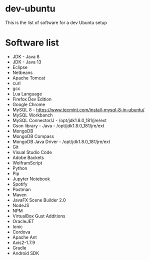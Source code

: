 # dev-ubuntu
This is the list of software for a dev Ubuntu setup

# Software list

- JDK - Java 8
- JDK - Java 13
- Eclipse
- Netbeans
- Apache Tomcat
- curl
- gcc
- Lua Language
- Firefox Dev Edition
- Google Chrome
- MySQL 8 - https://www.tecmint.com/install-mysql-8-in-ubuntu/
- MySQL Workbanch
- MySQL Connector/J - /opt/jdk1.8.0_181/jre/ext
- Gson library - Java - /opt/jdk1.8.0_181/jre/ext
- MongoDB
- MongoDB Compass
- MongoDB Java Driver - /opt/jdk1.8.0_181/jre/ext
- Git
- Visual Studio Code
- Adobe Backets
- WolframScript
- Python
- Pip
- Jupyter Notebook
- Spotify
- Postman
- Maven
- JavaFX Scene Builder 2.0
- NodeJS
- NPM
- VirtualBox Gust Additions
- OracleJET
- Ionic
- Cordova
- Apache Ant
- Axis2-1.7.9
- Gradle
- Android SDK

